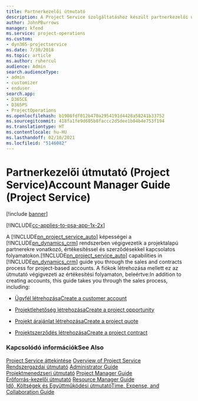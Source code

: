 ```yaml
---
title: Partnerkezelői útmutató
description: A Project Service szolgáltatáshoz készült partnerkezelői útmutató végigvezeti a projektalapú partnerekre vonatkozó, értékesítéssel és szerződésekkel kapcsolatos folyamatokon.
author: JohnPBurrows
manager: kfend
ms.service: project-operations
ms.custom:
- dyn365-projectservice
ms.date: 7/30/2018
ms.topic: article
ms.author: ruhercul
audience: Admin
search.audienceType:
- admin
- customizer
- enduser
search.app:
- D365CE
- D365PS
- ProjectOperations
ms.openlocfilehash: b1908fdf012b470a2954191d4428a58241b33752
ms.sourcegitcommit: 418fa1fe9d605b8faccc2d5dee1b04b4e753f194
ms.translationtype: HT
ms.contentlocale: hu-HU
ms.lasthandoff: 02/10/2021
ms.locfileid: "5146082"
---
```

# <a name="account-manager-guide-project-service"></a><span data-ttu-id="0356b-103">Partnerkezelői útmutató (Project Service)</span><span class="sxs-lookup"><span data-stu-id="0356b-103">Account Manager Guide (Project Service)</span></span>

[!include [banner](../includes/psa-now-project-operations.md)]

[!INCLUDE[cc-applies-to-psa-app-1x-2x](../includes/cc-applies-to-psa-app-1x-2x.md)]

<span data-ttu-id="0356b-104">A [!INCLUDE[pn_project_service_auto](../includes/pn-project-service-auto.md)] képességei a [!INCLUDE[pn_dynamics_crm](../includes/pn-dynamics-crm.md)] rendszerben végigvezetik a projektalapú partnerekre vonatkozó, értékesítéssel és szerződésekkel kapcsolatos folyamatokon.</span><span class="sxs-lookup"><span data-stu-id="0356b-104">[!INCLUDE[pn_project_service_auto](../includes/pn-project-service-auto.md)] capabilities in [!INCLUDE[pn_dynamics_crm](../includes/pn-dynamics-crm.md)] guide you through the sales and contracts process for project-based accounts.</span></span> <span data-ttu-id="0356b-105">A fiókok létrehozása mellett ez az útmutató végigvezeti az értékesítési folyamaton, beleértve:</span><span class="sxs-lookup"><span data-stu-id="0356b-105">In addition to creating accounts, this guide takes you through the sales process, including:</span></span>  
  
-   [<span data-ttu-id="0356b-106">Ügyfél létrehozása</span><span class="sxs-lookup"><span data-stu-id="0356b-106">Create a customer account</span></span>](../psa/create-customer-account.md)  
  
-   [<span data-ttu-id="0356b-107">Projektlehetőség létrehozása</span><span class="sxs-lookup"><span data-stu-id="0356b-107">Create a project opportunity</span></span>](../psa/create-project-opportunity.md)  
  
-   [<span data-ttu-id="0356b-108">Projekt árajánlat létrehozása</span><span class="sxs-lookup"><span data-stu-id="0356b-108">Create a project quote</span></span>](../psa/create-project-quote.md)  
  
-   [<span data-ttu-id="0356b-109">Projektszerződés létrehozása</span><span class="sxs-lookup"><span data-stu-id="0356b-109">Create a project contract</span></span>](../psa/create-project-contract.md)  
  
  
### <a name="see-also"></a><span data-ttu-id="0356b-110">Kapcsolódó információk</span><span class="sxs-lookup"><span data-stu-id="0356b-110">See Also</span></span>  
 <span data-ttu-id="0356b-111">[Project Service áttekintése](../psa/overview.md) </span><span class="sxs-lookup"><span data-stu-id="0356b-111">[Overview of Project Service](../psa/overview.md) </span></span>  
 <span data-ttu-id="0356b-112">[Rendszergazdai útmutató](../psa/admin-guide.md) </span><span class="sxs-lookup"><span data-stu-id="0356b-112">[Administrator Guide](../psa/admin-guide.md) </span></span>  
 <span data-ttu-id="0356b-113">[Projektmenedzseri útmutató](../psa/project-manager-guide.md) </span><span class="sxs-lookup"><span data-stu-id="0356b-113">[Project Manager Guide](../psa/project-manager-guide.md) </span></span>  
 <span data-ttu-id="0356b-114">[Erőforrás-kezelői útmutató](../psa/resource-manager-guide.md) </span><span class="sxs-lookup"><span data-stu-id="0356b-114">[Resource Manager Guide](../psa/resource-manager-guide.md) </span></span>  
 [<span data-ttu-id="0356b-115">Idő, Költségek és Együttműködési útmutató</span><span class="sxs-lookup"><span data-stu-id="0356b-115">Time, Expense, and Collaboration Guide</span></span>](../psa/time-expense-collaboration-guide.md)
